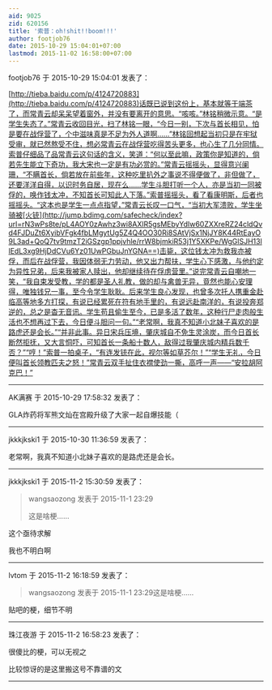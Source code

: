 ```yaml
---
aid: 9025
zid: 620156
title: '索普：oh!shit!!boom!!!'
author: footjob76
date: 2015-10-29 15:04:01+07:00
lastmod: 2015-11-02 16:58:00+07:00
---
```


footjob76 于 2015-10-29 15:04:01 发表了：

[http://tieba.baidu.com/p/4124720883](http://tieba.baidu.com/p/4124720883)话既已说到这份上，基本就等于端茶了，而常青云却呆呆望着窗外，并没有要离开的意思。“咳咳。”林铭稍微示意。“是学生失态了。”常青云收回目光，扫了林铭一眼，“今日一别，下次与首长相见，怕是要在战俘营了，个中滋味真是不足为外人道啊……”林铭回想起当初只是在牢狱受审，就已然熬受不住，想必常青云在战俘营吃得苦头更多，也心生了几分同情。索普仔细品了品常青云这句话的含义，笑道：“何以至此嘛，政策你是知道的，倘若先生能立下奇功，我大宋也一定是有功必赏的。”常青云摇摇头，显得意兴阑珊，“不瞒首长，倘若放在前些年，这种吃里扒外之事说不得便做了，非但做了，还要洋洋自得，以识时务自居，现在么……学生斗胆打听一个人，亦是当初一同被俘的，唤作钱太冲，不知首长可知此人下落。”索普摇摇头，看了看康明斯，后者也摇摇头。“这本也是学生一点点指望，”常青云长叹一口气，“当初大军溃败，学生坐骑被[火铳](http://jump.bdimg.com/safecheck/index?url=rN3wPs8te/pL4AOY0zAwhz3wi8AXlR5gsMEbyYdIw60ZXXreRZ24cldQvd4FJDuZt6XyibVFgk4fbLMgytUg5Z4Q4OO30Ri8SAtVjSx1NjJY8K44RtEayO9L3ad+QoQ7tv9tmzT2iGSzgp1ppjvhle/rrW8bjmkiR53j1Y5XKPe/WgGlSJH13llEdL3xg9HjDdCVu6Yz01UwPGbuJnYGNA==)击毙，这位钱太冲为救我亦被俘，而后在战俘营，我因体弱无力劳动，他又出力帮扶，学生心下感激，与他约定为异性兄弟，后来我被家人赎出，他却继续待在俘虏营里。”说完常青云自嘲地一笑，“我自束发受教，学的都是圣人礼教，做的却与禽兽无异，竟然也能心安理得，唯独钱兄一事，至今令学生耿耿。后来学生良心发现，也曾多次托人携重金赴临高等地多方打探，有说已经累死在符有地手里的，有说远赴南洋的，有说投奔郑逆的，总之是杳无音讯。学生苟且偷生至今，已是多活了数年，这种行尸走肉般生活也不想再过下去，今日便斗胆问一句。”“老常啊，我真不知道小北妹子喜欢的是路虎还是会长。”“并非此事。异日宋兵压境，肇庆城自不免生灵涂炭，而今日首长断然拒抚，又大言恫吓，可知首长一条船十数人，敌得过我肇庆城内精兵数千否？”“哼！”索普一拍桌子，“有连发铳在此，视尔等如草芥尔！”“学生无礼，今日便叫首长领教匹夫之怒！”常青云双手扯住衣襟使劲一撕，高呼一声——“安拉胡阿克巴！”

---------

AK满赛 于 2015-10-29 17:58:32 发表了：

GLA炸药将军熊文灿在宫殿升级了大家一起自爆技能（

---------

jkkkjkski1 于 2015-10-30 11:36:59 发表了：

老常啊，我真不知道小北妹子喜欢的是路虎还是会长。

---------

jkkkjkski1 于 2015-11-2 15:30:59 发表了：

> wangsaozong 发表于 2015-11-1 23:29
> 
> 这是啥梗……



这个亟待求解

我也不明白啊

---------

lvtom 于 2015-11-2 16:18:59 发表了：

> wangsaozong 发表于 2015-11-1 23:29这是啥梗……



贴吧的梗，细节不明

---------

珠江夜游 于 2015-11-2 16:58:23 发表了：

很傻比的梗，可以无视之

比较惊讶的是这里搬这号不靠谱的文

---------

